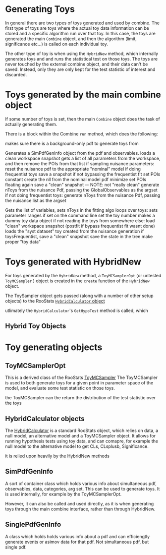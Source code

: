 # Generating Toys

In general there are two types of toys generated and used by combine. 
The first type of toys are toys where the actual toy data information can be stored and a specific algorithm run over that toy.
In this case, the toys are generated the main `Combine` object, and then the algorithm (limit, significance etc...) is called on each individual toy.

The other type of toy is when using the `HybridNew` method, which internally generates toys and and runs the statistical test on those toys. 
The toys are never touched by the external combine object, and their data can't be saved.
Instead, only they are only kept for the test statistic of interest and discarded.

# Toys generated by the main combine object

If some number of toys is set, then the main `Combine` object does the task of actually generating them.

There is a block within the Combine `run` method, which does the following:

makes sure there is a background-only pdf to generate toys from

Generates a SimPdfGenInfo object from the pdf and observables.
loads a clean workspace snapshot
gets a list of all parameters from the workspace, and then remove the POIs from that list
if sampling nuisance parameters:
   reset the nuisance pdf to the appropriate "nominal" model 
   if doing frequentist toys 
       save a snapshot 
       if not bypassing the frequentist fit
           set POIs constant 
           create the nll from the nominal model pdf
           minimize
           set POIs floating again
           save a "clean" snapshot -- NOTE: not "really clean"
        generate nToys from the nuisance Pdf, passing the GlobalObservables as the argset
    if not doing frequentist toys:
        generate nToys from the nuisance Pdf, passing the nuisance list as the argset

Gets the list of variables,
sets nToys in the fitting algo
loops over toys:
   sets parameter ranges if set on the command line 
   set the toy number 
   makes a dummy toy data object
   if not reading the toys from somewhere else: 
        load "clean" workspace snapshot (postfit if bypass frequentist fit wasnt done)    
        loads the "syst dataset" toy created from the nuisance generation
        if toysFrequentist, save a "clean" snapshot
        save the state in the tree
        make proper "toy data"
        
        
# Toys generated with HybridNew

For toys generated by the `HybridNew` method, a `ToyMCSamplerOpt` (or untested `ToyMCSampler` ) object is created in the `create` function of the `HybridNew` object. 

The ToySampler object gets passed (along with a number of other setup objects) to the RooStats [`HybridCalculator` object](https://root.cern.ch/doc/master/classRooStats_1_1HybridCalculator.html)

utlimately the `HybridCalculator`'s `GetHypoTest` method is called, which
    
## Hybrid Toy Objects

##

# Toy generating objects


## ToyMCSamplerOpt

This is a derived class of the RooStats [ToyMCSampler](https://root.cern.ch/doc/master/classRooStats_1_1ToyMCSampler.html)
The ToyMCSampler is used to both generate toys for a given point in parameter space of the model, and evaluate some test statistic on those toys.

the ToyMCSampler can the return the distribution of the test statistic over the toys

## HybridCalculator objects

The [HybridCalculator](https://root.cern.ch/doc/master/classRooStats_1_1HybridCalculator.html) is a standard RooStats object, which relies on data, a null model, an alternative model and a ToyMCSampler object.
It allows for running hypothesis tests using toy data, and can comapre, for example the null model to the alternative model to get CLs, CLsplusb, Significance.

it is relied upon heavily by the HybridNew methods

## SimPdfGenInfo

A sort of container class which holds various info about simultaneous pdf, observables, data, categories, arg set.
This can be used to generate toys. It is used internally, for example by the ToyMCSamplerOpt. 

However, it can also be called and used directly, as it is when generating toys through the main combine interface, rather than through HybridNew.

## SinglePdfGenInfo

A class which holds holds various info about a pdf and can efficiengtly generate events or asimov data for that pdf. Not simultaneous pdf, but single pdf.



